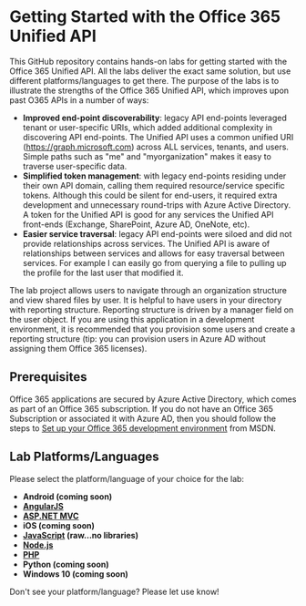 # Getting Started with the Office 365 Unified API #
This GitHub repository contains hands-on labs for getting started with the Office 365 Unified API. All the labs deliver the  exact same solution, but use different platforms/languages to get there. The purpose of the labs is to illustrate the strengths of the Office 365 Unified API, which improves upon past O365 APIs in a number of ways:

-  **Improved end-point discoverability**: legacy API end-points leveraged tenant or user-specific URIs, which added additional complexity in discovering API end-points. The Unified API uses a common unified URI (https://graph.microsoft.com) across ALL services, tenants, and users. Simple paths such as "me" and "myorganization" makes it easy to traverse user-specific data.
-  **Simplified token management**: with legacy end-points residing under their own API domain, calling them required resource/service specific tokens. Although this could be silent for end-users, it required extra development and  unnecessary round-trips with Azure Active Directory. A token for the Unified API is good for any services the Unified API front-ends (Exchange, SharePoint, Azure AD, OneNote, etc).
-  **Easier service traversal**: legacy API end-points were siloed and did not provide relationships across services. The Unified API is aware of relationships between services and allows for easy traversal between services. For example I can easily go from querying a file to pulling up the profile for the last user that modified it.

The lab project allows users to navigate through an organization structure and view shared files by user. It is helpful to have users in your directory with reporting structure. Reporting structure is driven by a manager field on the user object. If you are using this application in a development environment, it is recommended that you provision some users and create a reporting structure (tip: you can provision users in Azure AD without assigning them Office 365 licenses).

## Prerequisites ##
Office 365 applications are secured by Azure Active Directory, which comes as part of an Office 365 subscription. If you do not have an Office 365 Subscription or associated it with Azure AD, then you should follow the steps to [Set up your Office 365 development environment](https://msdn.microsoft.com/office/office365/HowTo/setup-development-environment "Set up your Office 365 development environment") from MSDN.

## Lab Platforms/Languages ##
Please select the platform/language of your choice for the lab:

- **Android (coming soon)**
- **[AngularJS](https://github.com/OfficeDev/Unified-API-Getting-Started-Labs/tree/master/AngularJS)**
- **[ASP.NET MVC](https://github.com/OfficeDev/Unified-API-Getting-Started-Labs/tree/master/ASP.NET%20MVC)**
- **iOS (coming soon)**
- **[JavaScript](https://github.com/OfficeDev/Unified-API-Getting-Started-Labs/tree/master/JavaScript) (raw...no libraries)**
- **[Node.js](https://github.com/OfficeDev/Unified-API-Getting-Started-Labs/tree/master/Nodejs)**
- **[PHP](https://github.com/OfficeDev/Unified-API-Getting-Started-Labs/tree/master/PHP)**
- **Python (coming soon)**
- **Windows 10 (coming soon)**

Don't see your platform/language? Please let use know!
